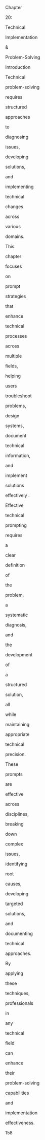 Chapter
 
20:
 
Technical
 
Implementation
 
&
 
Problem-Solving
 
Introduction
 
Technical
 
problem-solving
 
requires
 
structured
 
approaches
 
to
 
diagnosing
 
issues,
 
developing
 
solutions,
 
and
 
implementing
 
technical
 
changes
 
across
 
various
 
domains.
 
This
 
chapter
 
focuses
 
on
 
prompt
 
strategies
 
that
 
enhance
 
technical
 
processes
 
across
 
multiple
 
fields,
 
helping
 
users
 
troubleshoot
 
problems,
 
design
 
systems,
 
document
 
technical
 
information,
 
and
 
implement
 
solutions
 
effectively .
 
Effective
 
technical
 
prompting
 
requires
 
a
 
clear
 
definition
 
of
 
the
 
problem,
 
a
 
systematic
 
diagnosis,
 
and
 
the
 
development
 
of
 
a
 
structured
 
solution,
 
all
 
while
 
maintaining
 
appropriate
 
technical
 
precision.
 
These
 
prompts
 
are
 
effective
 
across
 
disciplines,
 
breaking
 
down
 
complex
 
issues,
 
identifying
 
root
 
causes,
 
developing
 
targeted
 
solutions,
 
and
 
documenting
 
technical
 
approaches.
 
By
 
applying
 
these
 
techniques,
 
professionals
 
in
 
any
 
technical
 
field
 
can
 
enhance
 
their
 
problem-solving
 
capabilities
 
and
 
implementation
 
effectiveness.
 
 
158
 
 